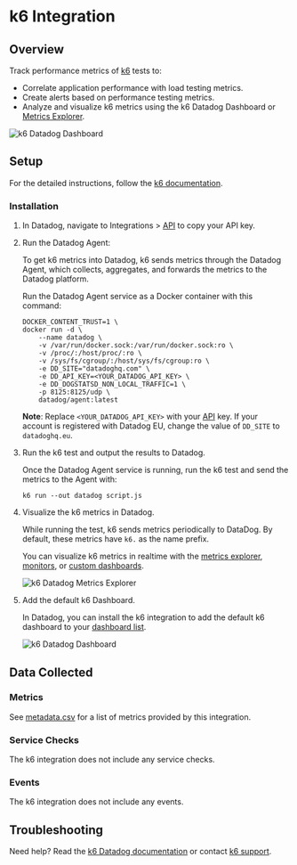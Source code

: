 # k6 Integration

## Overview

Track performance metrics of [k6][1] tests to:
- Correlate application performance with load testing metrics.
- Create alerts based on performance testing metrics.
- Analyze and visualize k6 metrics using the k6 Datadog Dashboard or [Metrics Explorer][5].

![k6 Datadog Dashboard][9]

## Setup

For the detailed instructions, follow the [k6 documentation][2].

### Installation

1. In Datadog, navigate to Integrations > [API][3] to copy your API key.


2. Run the Datadog Agent:

    To get k6 metrics into Datadog, k6 sends metrics through the Datadog Agent, which collects, aggregates, and forwards the metrics to the Datadog platform.

    Run the Datadog Agent service as a Docker container with this command:

    ```shell
    DOCKER_CONTENT_TRUST=1 \
    docker run -d \
        --name datadog \
        -v /var/run/docker.sock:/var/run/docker.sock:ro \
        -v /proc/:/host/proc/:ro \
        -v /sys/fs/cgroup/:/host/sys/fs/cgroup:ro \
        -e DD_SITE="datadoghq.com" \
        -e DD_API_KEY=<YOUR_DATADOG_API_KEY> \
        -e DD_DOGSTATSD_NON_LOCAL_TRAFFIC=1 \
        -p 8125:8125/udp \
        datadog/agent:latest
    ```

    **Note**: Replace `<YOUR_DATADOG_API_KEY>` with your [API][3] key. If your account is registered with Datadog EU, change the value of `DD_SITE` to `datadoghq.eu`.

3. Run the k6 test and output the results to Datadog.

    Once the Datadog Agent service is running, run the k6 test and send the metrics to the Agent with:

    ```shell
    k6 run --out datadog script.js
    ```

4. Visualize the k6 metrics in Datadog.

    While running the test, k6 sends metrics periodically to DataDog. By default, these metrics have `k6.` as the name prefix. 

    You can visualize k6 metrics in realtime with the [metrics explorer][5], [monitors][6], or [custom dashboards][7].

    ![k6 Datadog Metrics Explorer][8]

5. Add the default k6 Dashboard. 
 
    In Datadog, you can install the k6 integration to add the default k6 dashboard to your [dashboard list][11].

    ![k6 Datadog Dashboard][9]


## Data Collected

### Metrics

See [metadata.csv][4] for a list of metrics provided by this integration.

### Service Checks

The k6 integration does not include any service checks.

### Events

The k6 integration does not include any events.

## Troubleshooting

Need help? Read the [k6 Datadog documentation](2) or contact [k6 support][10].

[1]: https://k6.io/open-source
[2]: https://k6.io/docs/getting-started/results-output/datadog 
[3]: https://app.datadoghq.com/account/settings#api
[4]: https://github.com/DataDog/integrations-extras/blob/master/k6/metadata.csv
[5]: https://docs.datadoghq.com/metrics/explorer/
[6]: https://docs.datadoghq.com/monitors/
[7]: https://docs.datadoghq.com/graphing/dashboards/
[8]: https://github.com/DataDog/integrations-extras/blob/master/k6/images/metrics-explorer.png
[9]: https://github.com/k6io/integrations-extras/blob/update-k6-instructions/k6/images/k6-default-dashboard.png
[10]: https://community.k6.io/
[11]: https://docs.datadoghq.com/dashboards/#dashboard-list
